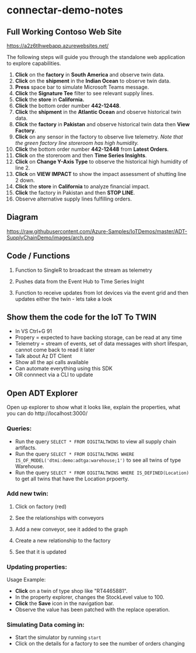 # connectar-demo-notes


## Full Working Contoso Web Site

https://a2z6tlhwebapp.azurewebsites.net/

The following steps will guide you through the standalone web application to explore capabilities.

1. **Click** on the **factory** in **South America** and observe twin data.
1. **Click** on the **shipment** in the **Indian Ocean** to observe twin data.
1. **Press** space bar to simulate Microsoft Teams message.
1. **Click** the **Signature Tee** filter to see relevant supply lines.
1. **Click** the **store** in **California.**
1. **Click** the bottom order number **442-12448**.
1. **Click** the **shipment** in the **Atlantic Ocean** and observe historical twin data.
1. **Click** the **factory** in **Pakistan** and observe historical twin data then **View Factory**.
1. **Click** on any sensor in the factory to observe live telemetry. _Note that the green factory line storeroom has high humidity._
1. **Click** the bottom order number **442-12448** from **Latest Orders**.
1. **Click** on the storeroom and then **Time Series Insights**.
1. **Click** on **Change Y-Axis Type** to observe the historical high humidity of line 2.
1. **Click** on **VIEW IMPACT** to show the impact assessment of shutting line 2 down.
1. **Click** the **store** in **California** to analyze financial impact.
1. **Click** the factory in Pakistan and then **STOP LINE**.
1. Observe alternative supply lines fulfilling orders.

## Diagram

https://raw.githubusercontent.com/Azure-Samples/IoTDemos/master/ADT-SupplyChainDemo/images/arch.png

## Code / Functions

1. Function to SingleR to broadcast the stream as telemetry

1. Pushes data from the Event Hub to Time Series Inight

1. Function to receive updates from Iot devices via the event grid and then updates either the twin - lets take a look

## Show them the code for the IoT To TWIN

- In VS Ctrl+G 91
- Propery = expected to have backing storage, can be read at any time
- Telemetry = stream of events, set of data messages with short lifespan, cannot come back to read it later
- Talk about Az DT Client
- Show all the api calls available
- Can automate everything using this SDK
- OR connnect via a CLI to update

## Open ADT Explorer

Open up explorer to show what it looks like, explain the properties, what you can do
http://localhost:3000/

### Queries:

- Run the query `SELECT * FROM DIGITALTWINS` to view all supply chain artifacts.
- Run the query `SELECT * FROM DIGITALTWINS WHERE IS_OF_MODEL('dtmi:demo:adtga:warehouse;1')` to see all twins of type Warehouse.
- Run the query `SELECT * FROM DIGITALTWINS WHERE IS_DEFINED(Location)` to get all twins that have the Location prpoerty.

### Add new twin:

1. Click on factory (red)

2. See the relationships with conveyors

3. Add a new conveyor, see it added to the graph

4. Create a new relationship to the factory

5. See that it is updated

### Updating properties:

Usage Example:

- **Click** on a twin of type shop like "RT4465881".
- In the property explorer, changes the StockLevel value to 100.
- **Click** the **Save** icon in the navigation bar.
- Observe the value has been patched with the replace operation.


### Simulating Data coming in: 
- Start the simulator by running `start` 
- Click on the details for a factory to see the number of orders changing
